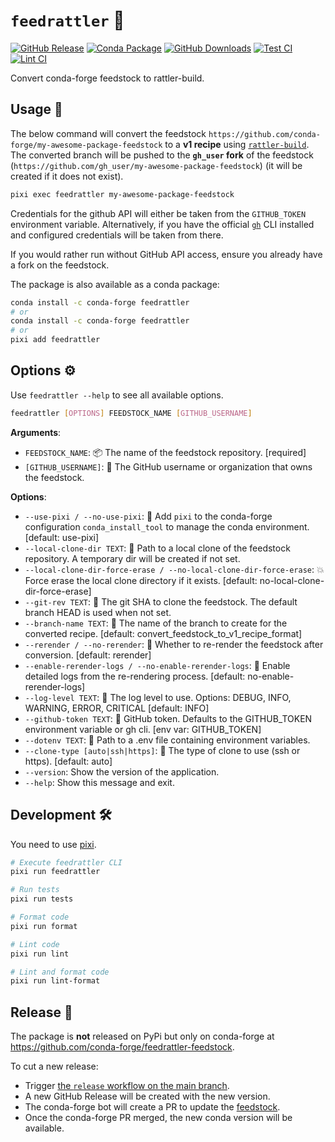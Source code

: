 # `feedrattler` 🐍

[release-badge]: https://img.shields.io/github/v/release/hadim/feedrattler?logo=github
[conda-badge]: https://anaconda.org/conda-forge/feedrattler/badges/version.svg?cache-control=no-cache
[conda-downloads-badge]: https://anaconda.org/conda-forge/feedrattler/badges/downloads.svg?cache-control=no-cache
[test-badge]: https://github.com/hadim/feedrattler/actions/workflows/test.yml/badge.svg?branch=main
[lint-badge]: https://github.com/hadim/feedrattler/actions/workflows/lint.yml/badge.svg?branch=main

[![GitHub Release][release-badge]](https://github.com/hadim/feedrattler/releases)
[![Conda Package][conda-badge]](https://anaconda.org/conda-forge/feedrattler/)
[![GitHub Downloads][conda-downloads-badge]](https://anaconda.org/conda-forge/feedrattler/)
[![Test CI][test-badge]](https://github.com/hadim/feedrattler/actions/workflows/test.yml)
[![Lint CI][lint-badge]](https://github.com/hadim/feedrattler/actions/workflows/lint.yml)

Convert conda-forge feedstock to rattler-build.

## Usage 🚀

The below command will convert the feedstock `https://github.com/conda-forge/my-awesome-package-feedstock` to a **v1 recipe** using [`rattler-build`](https://rattler.build). The converted branch will be pushed to the **`gh_user` fork** of the feedstock (`https://github.com/gh_user/my-awesome-package-feedstock`) (it will be created if it does not exist).

```bash
pixi exec feedrattler my-awesome-package-feedstock
```

Credentials for the github API will either be taken from the `GITHUB_TOKEN` environment variable.
Alternatively, if you have the official [`gh`](https://cli.github.com/) CLI installed and configured credentials will be taken from there.

If you would rather run without GitHub API access, ensure you already have a fork on the feedstock.

The package is also available as a conda package:

```bash
conda install -c conda-forge feedrattler
# or
conda install -c conda-forge feedrattler
# or
pixi add feedrattler
```

## Options ⚙️

<!-- Generate and edit with `pixi run typer feedrattler.cli utils docs` -->

Use `feedrattler --help` to see all available options.

```bash
feedrattler [OPTIONS] FEEDSTOCK_NAME [GITHUB_USERNAME]
```

**Arguments**:

- `FEEDSTOCK_NAME`: 📦 The name of the feedstock repository. [required]
- `[GITHUB_USERNAME]`: 👤 The GitHub username or organization that owns the feedstock.

**Options**:

- `--use-pixi / --no-use-pixi`: 🚀 Add `pixi` to the conda-forge configuration `conda_install_tool` to manage the conda environment. [default: use-pixi]
- `--local-clone-dir TEXT`: 📁 Path to a local clone of the feedstock repository. A temporary dir will be created if not set.
- `--local-clone-dir-force-erase / --no-local-clone-dir-force-erase`: 💥 Force erase the local clone directory if it exists. [default: no-local-clone-dir-force-erase]
- `--git-rev TEXT`: 📌 The git SHA to clone the feedstock. The default branch HEAD is used when not set.
- `--branch-name TEXT`: 🌿 The name of the branch to create for the converted recipe. [default: convert_feedstock_to_v1_recipe_format]
- `--rerender / --no-rerender`: 🔄 Whether to re-render the feedstock after conversion. [default: rerender]
- `--enable-rerender-logs / --no-enable-rerender-logs`: 📝 Enable detailed logs from the re-rendering process. [default: no-enable-rerender-logs]
- `--log-level TEXT`: 🚦 The log level to use. Options: DEBUG, INFO, WARNING, ERROR, CRITICAL [default: INFO]
- `--github-token TEXT`: 🔑 GitHub token. Defaults to the GITHUB_TOKEN environment variable or gh cli. [env var: GITHUB_TOKEN]
- `--dotenv TEXT`: 📄 Path to a .env file containing environment variables.
- `--clone-type [auto|ssh|https]`: 🐑 The type of clone to use (ssh or https). [default: auto]
- `--version`: Show the version of the application.
- `--help`: Show this message and exit.

## Development 🛠️

You need to use [pixi](https://pixi.sh).

```bash
# Execute feedrattler CLI
pixi run feedrattler

# Run tests
pixi run tests

# Format code
pixi run format

# Lint code
pixi run lint

# Lint and format code
pixi run lint-format
```

## Release 🚢

The package is **not** released on PyPi but only on conda-forge at <https://github.com/conda-forge/feedrattler-feedstock>.

To cut a new release:

- Trigger [the `release` workflow on the main branch](https://github.com/hadim/feedrattler/actions/workflows/release.yaml).
- A new GitHub Release will be created with the new version.
- The conda-forge bot will create a PR to update the [feedstock](https://github.com/conda-forge/feedrattler-feedstock).
- Once the conda-forge PR merged, the new conda version will be available.

<!--- dummy edit --->

